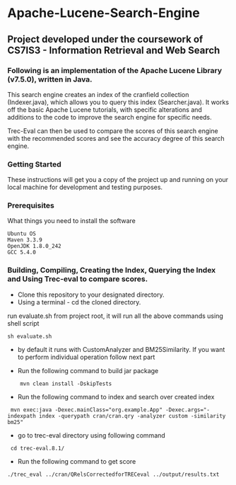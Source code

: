 # Apache-Lucene-Search-Engine

## Project developed under the coursework of  CS7IS3 - Information Retrieval and Web Search


### Following is an implementation of the Apache Lucene Library (v7.5.0), written in Java.
This search engine creates an index of the cranfield collection (Indexer.java), which allows you to query this index (Searcher.java). 
It works off the basic Apache Lucene tutorials, with specific alterations and additions to the code to improve the search engine for specific needs.

Trec-Eval can then be used to compare the scores of this search engine with the recommended scores and see the accuracy degree of this search engine.

### Getting Started

These instructions will get you a copy of the project up and running on your local machine for development and testing purposes.

### Prerequisites

What things you need to install the software

```
Ubuntu OS
Maven 3.3.9
OpenJDK 1.8.0_242
GCC 5.4.0
```


### Building, Compiling, Creating the Index, Querying the Index and Using Trec-eval to compare scores.

* Clone this repository to your designated directory.
* Using a terminal - cd the cloned directory.

run evaluate.sh from project root, it will run all the above commands using shell script

```
sh evaluate.sh
```
* by default it runs with CustomAnalyzer and BM25Similarity. If you want to perform individual operation follow next part

* Run the following command to build jar package 
```
    mvn clean install -DskipTests   
```
* Run the following command to index and search over created index 
```
 mvn exec:java -Dexec.mainClass="org.example.App" -Dexec.args="-indexpath index -querypath cran/cran.qry -analyzer custom -similarity bm25"
```
* go to trec-eval directory using following command
```
 cd trec-eval.8.1/
```
* Run the following command to get score
```
./trec_eval ../cran/QRelsCorrectedforTRECeval ../output/results.txt
``` 

